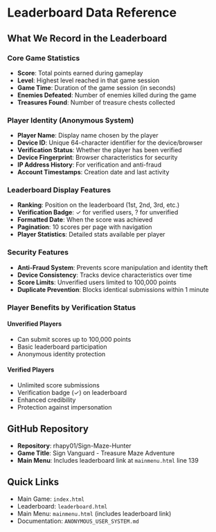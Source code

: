 # Leaderboard Data Reference

## What We Record in the Leaderboard

### Core Game Statistics
- **Score**: Total points earned during gameplay
- **Level**: Highest level reached in that game session  
- **Game Time**: Duration of the game session (in seconds)
- **Enemies Defeated**: Number of enemies killed during the game
- **Treasures Found**: Number of treasure chests collected

### Player Identity (Anonymous System)
- **Player Name**: Display name chosen by the player
- **Device ID**: Unique 64-character identifier for the device/browser
- **Verification Status**: Whether the player has been verified
- **Device Fingerprint**: Browser characteristics for security
- **IP Address History**: For verification and anti-fraud
- **Account Timestamps**: Creation date and last activity

### Leaderboard Display Features
- **Ranking**: Position on the leaderboard (1st, 2nd, 3rd, etc.)
- **Verification Badge**: ✓ for verified users, ? for unverified
- **Formatted Date**: When the score was achieved
- **Pagination**: 10 scores per page with navigation
- **Player Statistics**: Detailed stats available per player

### Security Features
- **Anti-Fraud System**: Prevents score manipulation and identity theft
- **Device Consistency**: Tracks device characteristics over time  
- **Score Limits**: Unverified users limited to 100,000 points
- **Duplicate Prevention**: Blocks identical submissions within 1 minute

### Player Benefits by Verification Status

#### Unverified Players
- Can submit scores up to 100,000 points
- Basic leaderboard participation
- Anonymous identity protection

#### Verified Players  
- Unlimited score submissions
- Verification badge (✓) on leaderboard
- Enhanced credibility
- Protection against impersonation

## GitHub Repository
- **Repository**: rhapy01/Sign-Maze-Hunter
- **Game Title**: Sign Vanguard - Treasure Maze Adventure
- **Main Menu**: Includes leaderboard link at `mainmenu.html` line 139

## Quick Links
- Main Game: `index.html`
- Leaderboard: `leaderboard.html` 
- Main Menu: `mainmenu.html` (includes leaderboard link)
- Documentation: `ANONYMOUS_USER_SYSTEM.md` 